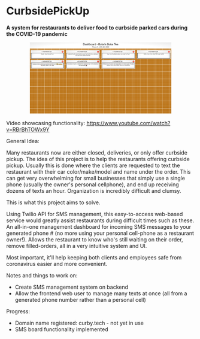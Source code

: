 # CurbsidePickUp
**A system for restaurants to deliver food to curbside parked cars during the COVID-19 pandemic**

<p align="center">
<img width="75%" src="https://raw.githubusercontent.com/vasilzhigilei/CurbsidePickUp/master/dashboardphoto.png">
</p>

Video showcasing functionality: https://www.youtube.com/watch?v=RBrBhTOWx9Y

General Idea:

Many restaurants now are either closed, deliveries, or only offer curbside pickup.
The idea of this project is to help the restaurants offering curbside pickup. Usually this is done where the clients are requested to text the restaurant with their car color/make/model and name under the order.
This can get very overwhelming for small businesses that simply use a single phone (usually the owner's personal cellphone), and end up receiving dozens of texts an hour. 
Organization is incredibly difficult and clumsy.

This is what this project aims to solve.

Using Twilio API for SMS management, this easy-to-access web-based service would greatly assist restaurants during difficult times such as these.
An all-in-one management dashboard for incoming SMS messages to your generated phone # (no more using your personal cell-phone as a restaurant owner!).
Allows the restaurant to know who's still waiting on their order, remove filled-orders, all in a very intuitive system and UI.

Most important, it'll help keeping both clients and employees safe from coronavirus easier and more convenient.

Notes and things to work on:
* Create SMS management system on backend
* Allow the frontend web user to manage many texts at once (all from a generated phone number rather than a personal cell)

Progress:
* Domain name registered: curby.tech - not yet in use
* SMS board functionality implemented
